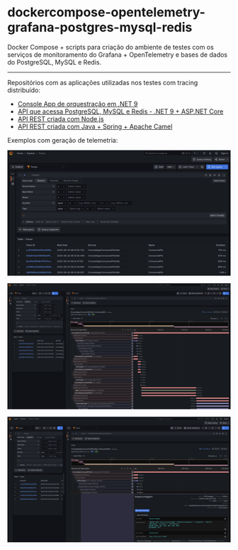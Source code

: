 # dockercompose-opentelemetry-grafana-postgres-mysql-redis
Docker Compose + scripts para criação do ambiente de testes com os serviços de monitoramento do Grafana + OpenTelemetry e bases de dados do PostgreSQL, MySQL e Redis.

---

Repositórios com as aplicações utilizadas nos testes com tracing distribuído:
- [Console App de orquestração em .NET 9](https://github.com/renatogroffe/dotnet9-consoleapp-otel-grafana_consumoapis)
- [API que acessa PostgreSQL, MySQL e Redis - .NET 9 + ASP.NET Core](https://github.com/renatogroffe/aspnetcore9-otel-grafana-postgres-mysql-redis_apicontagem)
- [API REST criada com Node.js](https://github.com/renatogroffe/nodejs-otel_apiconsumobackend)
- [API REST criada com Java + Spring + Apache Camel](https://github.com/renatogroffe/java-spring-camel_apiconsumobackend)

Exemplos com geração de telemetria:

![Grafana 1](img/grafana-01.png)

![Grafana 2](img/grafana-02.png)

![Grafana 3](img/grafana-03.png)
